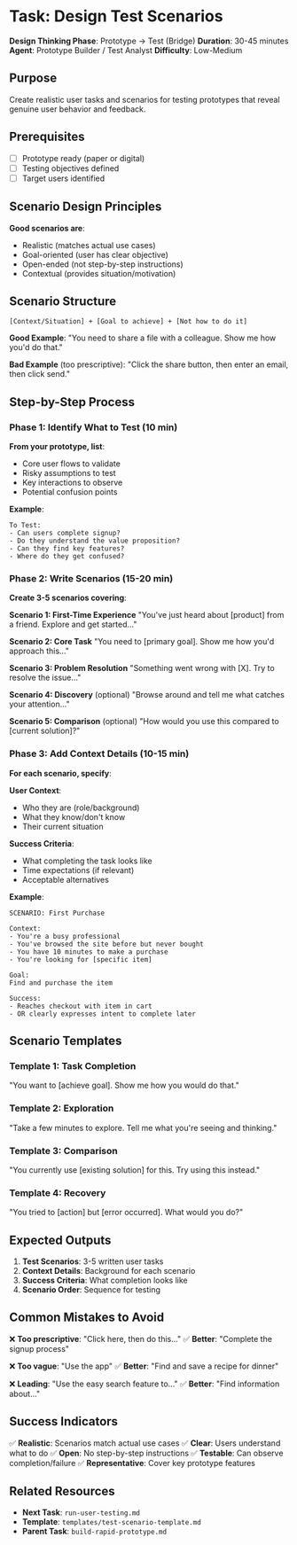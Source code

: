# Task: Design Test Scenarios

**Design Thinking Phase**: Prototype → Test (Bridge)
**Duration**: 30-45 minutes
**Agent**: Prototype Builder / Test Analyst
**Difficulty**: Low-Medium

## Purpose

Create realistic user tasks and scenarios for testing prototypes that reveal genuine user behavior and feedback.

## Prerequisites

- [ ] Prototype ready (paper or digital)
- [ ] Testing objectives defined
- [ ] Target users identified

## Scenario Design Principles

**Good scenarios are**:
- Realistic (matches actual use cases)
- Goal-oriented (user has clear objective)
- Open-ended (not step-by-step instructions)
- Contextual (provides situation/motivation)

## Scenario Structure

```
[Context/Situation] + [Goal to achieve] + [Not how to do it]
```

**Good Example**:
"You need to share a file with a colleague. Show me how you'd do that."

**Bad Example** (too prescriptive):
"Click the share button, then enter an email, then click send."

## Step-by-Step Process

### Phase 1: Identify What to Test (10 min)

**From your prototype, list**:
- Core user flows to validate
- Risky assumptions to test
- Key interactions to observe
- Potential confusion points

**Example**:
```
To Test:
- Can users complete signup?
- Do they understand the value proposition?
- Can they find key features?
- Where do they get confused?
```

### Phase 2: Write Scenarios (15-20 min)

**Create 3-5 scenarios covering**:

**Scenario 1: First-Time Experience**
"You've just heard about [product] from a friend. Explore and get started..."

**Scenario 2: Core Task**
"You need to [primary goal]. Show me how you'd approach this..."

**Scenario 3: Problem Resolution**
"Something went wrong with [X]. Try to resolve the issue..."

**Scenario 4: Discovery** (optional)
"Browse around and tell me what catches your attention..."

**Scenario 5: Comparison** (optional)
"How would you use this compared to [current solution]?"

### Phase 3: Add Context Details (10-15 min)

**For each scenario, specify**:

**User Context**:
- Who they are (role/background)
- What they know/don't know
- Their current situation

**Success Criteria**:
- What completing the task looks like
- Time expectations (if relevant)
- Acceptable alternatives

**Example**:
```
SCENARIO: First Purchase

Context:
- You're a busy professional
- You've browsed the site before but never bought
- You have 10 minutes to make a purchase
- You're looking for [specific item]

Goal:
Find and purchase the item

Success:
- Reaches checkout with item in cart
- OR clearly expresses intent to complete later
```

## Scenario Templates

### Template 1: Task Completion
"You want to [achieve goal]. Show me how you would do that."

### Template 2: Exploration
"Take a few minutes to explore. Tell me what you're seeing and thinking."

### Template 3: Comparison
"You currently use [existing solution] for this. Try using this instead."

### Template 4: Recovery
"You tried to [action] but [error occurred]. What would you do?"

## Expected Outputs

1. **Test Scenarios**: 3-5 written user tasks
2. **Context Details**: Background for each scenario
3. **Success Criteria**: What completion looks like
4. **Scenario Order**: Sequence for testing

## Common Mistakes to Avoid

❌ **Too prescriptive**: "Click here, then do this..."
✅ **Better**: "Complete the signup process"

❌ **Too vague**: "Use the app"
✅ **Better**: "Find and save a recipe for dinner"

❌ **Leading**: "Use the easy search feature to..."
✅ **Better**: "Find information about..."

## Success Indicators

✅ **Realistic**: Scenarios match actual use cases
✅ **Clear**: Users understand what to do
✅ **Open**: No step-by-step instructions
✅ **Testable**: Can observe completion/failure
✅ **Representative**: Cover key prototype features

## Related Resources

- **Next Task**: `run-user-testing.md`
- **Template**: `templates/test-scenario-template.md`
- **Parent Task**: `build-rapid-prototype.md`
